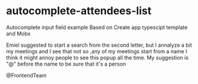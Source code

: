 # autocomplete-attendees-list
Autocomplete input field example 
Based on Create app typescipt template and Mobx


Emiel suggested to start a search from the second letter, 
but I annalyze a bit my meetings and I see that not so ,any of my meetings start from a name
I think it might annoy people to see this popup all the time. 
My suggestion is "@" before the name to be sure that it's a person 


@FrontendTeam
